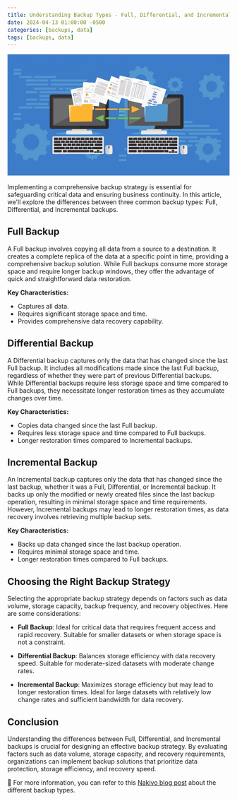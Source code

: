 ```yaml
---
title: Understanding Backup Types - Full, Differential, and Incremental
date: 2024-04-13 01:00:00 -0500
categories: [backups, data]
tags: [backups, data]
---
```


![Understanding Backup Types](/assets/img/posts/2024/understanding_backup_types/understanding_backup_types.jpeg)


Implementing a comprehensive backup strategy is essential for safeguarding critical data and ensuring business continuity. In this article, we'll explore the differences between three common backup types: Full, Differential, and Incremental backups.

## Full Backup

A Full backup involves copying all data from a source to a destination. It creates a complete replica of the data at a specific point in time, providing a comprehensive backup solution. While Full backups consume more storage space and require longer backup windows, they offer the advantage of quick and straightforward data restoration.

**Key Characteristics:**
- Captures all data.
- Requires significant storage space and time.
- Provides comprehensive data recovery capability.

## Differential Backup

A Differential backup captures only the data that has changed since the last Full backup. It includes all modifications made since the last Full backup, regardless of whether they were part of previous Differential backups. While Differential backups require less storage space and time compared to Full backups, they necessitate longer restoration times as they accumulate changes over time.

**Key Characteristics:**
- Copies data changed since the last Full backup.
- Requires less storage space and time compared to Full backups.
- Longer restoration times compared to Incremental backups.

## Incremental Backup

An Incremental backup captures only the data that has changed since the last backup, whether it was a Full, Differential, or Incremental backup. It backs up only the modified or newly created files since the last backup operation, resulting in minimal storage space and time requirements. However, Incremental backups may lead to longer restoration times, as data recovery involves retrieving multiple backup sets.

**Key Characteristics:**
- Backs up data changed since the last backup operation.
- Requires minimal storage space and time.
- Longer restoration times compared to Full backups.

## Choosing the Right Backup Strategy

Selecting the appropriate backup strategy depends on factors such as data volume, storage capacity, backup frequency, and recovery objectives. Here are some considerations:

- **Full Backup**: Ideal for critical data that requires frequent access and rapid recovery. Suitable for smaller datasets or when storage space is not a constraint.
  
- **Differential Backup**: Balances storage efficiency with data recovery speed. Suitable for moderate-sized datasets with moderate change rates.
  
- **Incremental Backup**: Maximizes storage efficiency but may lead to longer restoration times. Ideal for large datasets with relatively low change rates and sufficient bandwidth for data recovery.

## Conclusion

Understanding the differences between Full, Differential, and Incremental backups is crucial for designing an effective backup strategy. By evaluating factors such as data volume, storage capacity, and recovery requirements, organizations can implement backup solutions that prioritize data protection, storage efficiency, and recovery speed.

📝 For more information, you can refer to this [Nakivo blog post](https://www.nakivo.com/blog/backup-types-explained/) about the different backup types.




